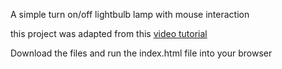 A simple turn on/off lightbulb lamp with mouse interaction

this project was adapted from this [video tutorial](https://youtu.be/4r0zOW9Zn-Y)

Download the files and run the index.html file into your browser
